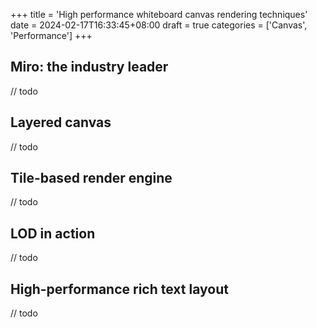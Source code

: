 +++
title = 'High performance whiteboard canvas rendering techniques'
date = 2024-02-17T16:33:45+08:00
draft = true
categories = ['Canvas', 'Performance']
+++

## Miro: the industry leader

// todo 

## Layered canvas

// todo 

## Tile-based render engine

// todo 

## LOD in action

// todo 

## High-performance rich text layout

// todo 